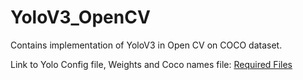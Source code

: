 # YoloV3_OpenCV
Contains implementation of YoloV3 in Open CV on COCO dataset.

Link to Yolo Config file, Weights and Coco names file:
[Required Files](https://drive.google.com/drive/folders/1BgJxW4UGPC0ypJ-fDUz6UnXZInimD9HD?usp=sharing)
